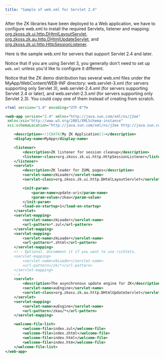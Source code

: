 ```yaml
---
title: "Sample of web.xml for Servlet 2.4"
---
```


After the ZK libraries have been deployed to a Web application, we have
to configure web.xml to install the required Servlets, listener and
mapping: [org.zkoss.zk.ui.http.DHtmlLayoutServlet](https://www.zkoss.org/javadoc/latest/zk/org/zkoss/zk/ui/http/DHtmlLayoutServlet.html),
[org.zkoss.zk.au.http.DHtmlUpdateServlet](https://www.zkoss.org/javadoc/latest/zk/org/zkoss/zk/au/http/DHtmlUpdateServlet.html), and
[org.zkoss.zk.ui.http.HttpSessionListener](https://www.zkoss.org/javadoc/latest/zk/org/zkoss/zk/ui/http/HttpSessionListener.html).

Here is the sample web.xml for servers that support Servlet 2.4 and
later.

  
Notice that if you are using Servlet 3, you generally don't need to set
up `web.xml` unless you'd like to configure it different.

Notice that the ZK demo distribution has several web.xml files under the
MyApp/WebContent/WEB-INF directory: web.servlet-3.xml (for servers
supporting only Servlet 3), web.servlet-2.4.xml (for servers supporting
Servlet 2.4 or later), and web.servlet-2.3.xml (for servers supporting
only Servlet 2.3). You could copy one of them instead of creating from
scratch.

```xml
<?xml version="1.0" encoding="UTF-8"?>

<web-app version="2.4" xmlns="http://java.sun.com/xml/ns/j2ee"
 xmlns:xsi="http://www.w3.org/2001/XMLSchema-instance"
 xsi:schemaLocation="http://java.sun.com/xml/ns/j2ee http://java.sun.com/xml/ns/j2ee/web-app_2_4.xsd"> 

    <description><![CDATA[My ZK Application]]></description>
    <display-name>MyApp</display-name>

    <listener>
        <description>ZK listener for session cleanup</description>
        <listener-class>org.zkoss.zk.ui.http.HttpSessionListener</listener-class>
    </listener>
    <servlet>
        <description>ZK loader for ZUML pages</description>
        <servlet-name>zkLoader</servlet-name>
        <servlet-class>org.zkoss.zk.ui.http.DHtmlLayoutServlet</servlet-class>

        <init-param>
            <param-name>update-uri</param-name>
            <param-value>/zkau</param-value>
        </init-param>
        <load-on-startup>1</load-on-startup>
    </servlet>
    <servlet-mapping>
        <servlet-name>zkLoader</servlet-name>
        <url-pattern>*.zul</url-pattern>
    </servlet-mapping>
    <servlet-mapping>
        <servlet-name>zkLoader</servlet-name>
        <url-pattern>*.zhtml</url-pattern>
    </servlet-mapping>
    <!-- Optional. Uncomment it if you want to use richlets.
    <servlet-mapping>
        <servlet-name>zkLoader</servlet-name>
        <url-pattern>/zk/*</url-pattern>
    </servlet-mapping>
    -->
    <servlet>
        <description>The asynchronous update engine for ZK</description>
        <servlet-name>auEngine</servlet-name>
        <servlet-class>org.zkoss.zk.au.http.DHtmlUpdateServlet</servlet-class>
    </servlet>
    <servlet-mapping>
        <servlet-name>auEngine</servlet-name>
        <url-pattern>/zkau/*</url-pattern>
    </servlet-mapping>

    <welcome-file-list>
        <welcome-file>index.zul</welcome-file>
        <welcome-file>index.zhtml</welcome-file>
        <welcome-file>index.html</welcome-file>
        <welcome-file>index.htm</welcome-file>
    </welcome-file-list>
</web-app>
```


